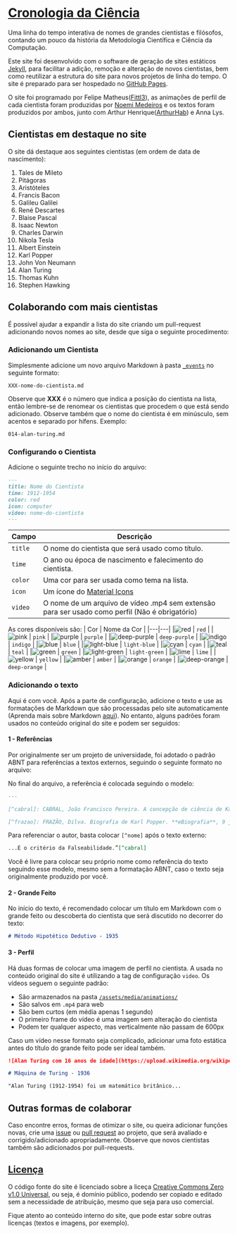 # [Cronologia da Ciência](https://fittl3.github.io/cronologia-da-ciencia)

Uma linha do tempo interativa de nomes de grandes cientistas e filósofos, contando um pouco da história da Metodologia Científica e Ciência da Computação.

Este site foi desenvolvido com o software de geração de sites estáticos [Jekyll](https://jekyllrb.com/), para facilitar a adição, remoção e alteração de novos cientistas, bem como reutilizar a estrutura do site para novos projetos de linha do tempo. O site é preparado para ser hospedado no [GitHub Pages](https://pages.github.com/).

O site foi programado por Felipe Matheus([Fittl3](https://github.com/Fittl3/)), as animações de perfil de cada cientista foram produzidas por [Noemi Medeiros](https://github.com/noemimedeiros) e os textos foram produzidos por ambos, junto com Arthur Henrique([ArthurHab](https://github.com/ArthurHab)) e Anna Lys.

## Cientistas em destaque no site

O site dá destaque aos seguintes cientistas (em ordem de data de nascimento):

1. Tales de Mileto
2. Pitágoras
3. Aristóteles
4. Francis Bacon
5. Galileu Galilei
6. René Descartes
7. Blaise Pascal
8. Isaac Newton
9. Charles Darwin
10. Nikola Tesla
11. Albert Einstein
12. Karl Popper
13. John Von Neumann
14. Alan Turing
15. Thomas Kuhn
16. Stephen Hawking

## Colaborando com mais cientistas

É possível ajudar a expandir a lista do site criando um pull-request adicionando novos nomes ao site, desde que siga o seguinte procedimento:

### Adicionando um Cientista

Simplesmente adicione um novo arquivo Markdown à pasta [```_events```](https://github.com/Fittl3/cronologia-da-ciencia/tree/main/_events) no seguinte formato:

```XXX-nome-do-cientista.md```

Observe que **XXX** é o número que indica a posição do cientista na lista, então lembre-se de renomear os cientistas que procedem o que está sendo adicionado. Observe também que o nome do cientista é em minúsculo, sem acentos e separado por hífens. Exemplo:

```014-alan-turing.md```

### Configurando o Cientista

Adicione o seguinte trecho no início do arquivo:
```markdown
---
title: Nome do Cientista
time: 1912-1954
color: red
icon: computer
video: nome-do-cientista
---
```
| Campo | Descrição|
|---|---|
| ```title``` | O nome do cientista que será usado como título. |
| ```time``` | O ano ou época de nascimento e falecimento do cientista. |
| ```color``` | Uma cor para ser usada como tema na lista. |
| ```icon``` | Um ícone do [Material Icons](https://fonts.google.com/icons) |
| ```video``` | O nome de um arquivo de vídeo .mp4 sem extensão para ser usado como perfil (Não é obrigatório) |

As cores disponíveis são:
| Cor | Nome da Cor |
|---|---|
|![red](https://dummyimage.com/10x10/F44336/F44336.png) | ```red``` |
|![pink](https://dummyimage.com/10x10/E91E63/E91E63.png) | ```pink``` |
|![purple](https://dummyimage.com/10x10/AA00FF/AA00FF.png) | ```purple``` |
|![deep-purple](https://dummyimage.com/10x10/7c4dff/7c4dff.png) | ```deep-purple``` |
|![indigo](https://dummyimage.com/10x10/3d5afe/3d5afe.png) | ```indigo``` |
|![blue](https://dummyimage.com/10x10/2196F3/2196F3.png) | ```blue``` |
|![light-blue](https://dummyimage.com/10x10/03A9F4/03A9F4.png) | ```light-blue``` |
|![cyan](https://dummyimage.com/10x10/00BCD4/00BCD4.png) | ```cyan``` |
|![teal](https://dummyimage.com/10x10/009688/009688.png) | ```teal``` |
|![green](https://dummyimage.com/10x10/4CAF50/4CAF50.png) | ```green``` |
|![light-green](https://dummyimage.com/10x10/8BC34A/8BC34A.png) | ```light-green``` |
|![lime](https://dummyimage.com/10x10/CDDC39/CDDC39.png) | ```lime``` |
|![yellow](https://dummyimage.com/10x10/FFEB3B/FFEB3B.png) | ```yellow``` |
|![amber](https://dummyimage.com/10x10/FFC107/FFC107.png) | ```amber``` |
|![orange](https://dummyimage.com/10x10/FF9800/FF9800.png) | ```orange``` |
|![deep-orange](https://dummyimage.com/10x10/FF5722/FF5722.png) | ```deep-orange``` |

### Adicionando o texto

Aqui é com você. Após a parte de configuração, adicione o texto e use as formatações de Markdown que são processadas pelo site automaticamente (Aprenda mais sobre Markdown [aqui](https://guides.github.com/features/mastering-markdown/)). No entanto, alguns padrões foram usados no conteúdo original do site e podem ser seguidos:

#### 1 - Referências

Por originalmente ser um projeto de universidade, foi adotado o padrão ABNT para referências a textos externos, seguindo o seguinte formato no arquivo:

No final do arquivo, a referência é colocada seguindo o modelo:
```markdown
---

[^cabral]: CABRAL, João Francisco Pereira. A concepção de ciência de Karl Popper. **Brasil Escola**. Disponível em: [https://brasilescola.uol.com.br/filosofia/a-concepcao-ciencia-karl-popper.htm](https://brasilescola.uol.com.br/filosofia/a-concepcao-ciencia-karl-popper.htm). Acesso em: 5 abr. 2021.

[^frazao]: FRAZÃO, Dilva. Biografia de Karl Popper. **eBiografia**, 9 jan. 2020. Disponível em: [https://www.ebiografia.com/karl_popper/](https://www.ebiografia.com/karl_popper/). Acesso em: 5 abr. 2021.
```

Para referenciar o autor, basta colocar ```[^nome]``` após o texto externo:
```markdown
...É o critério da Falseabilidade.”[^cabral]
```

Você é livre para colocar seu próprio nome como referência do texto seguindo esse modelo, mesmo sem a formatação ABNT, caso o texto seja originalmente produzido por você.

#### 2 - Grande Feito

No início do texto, é recomendado colocar um título em Markdown com o grande feito ou descoberta do cientista que será discutido no decorrer do texto:

```markdown
# Método Hipotético Dedutivo - 1935
```

#### 3 - Perfil

Há duas formas de colocar uma imagem de perfil no cientista. A usada no conteúdo original do site é utilizando a tag de configuração ```video```. Os vídeos seguem o seguinte padrão:

- São armazenados na pasta [```/assets/media/animations/```](https://github.com/Fittl3/cronologia-da-ciencia/tree/main/assets/media/animations)
- São salvos em ```.mp4``` para web
- São bem curtos (em média apenas 1 segundo)
- O primeiro frame do vídeo é uma imagem sem alteração do cientista
- Podem ter qualquer aspecto, mas verticalmente não passam de 600px

Caso um vídeo nesse formato seja complicado, adicionar uma foto estática antes do título do grande feito pode ser ideal também.
```markdown
![Alan Turing com 16 anos de idade](https://upload.wikimedia.org/wikipedia/commons/thumb/a/a1/Alan_Turing_Aged_16.jpg/200px-Alan_Turing_Aged_16.jpg)

# Máquina de Turing - 1936

"Alan Turing (1912-1954) foi um matemático britânico...
```

## Outras formas de colaborar

Caso encontre erros, formas de otimizar o site, ou queira adicionar funções novas, crie uma [issue](https://github.com/Fittl3/cronologia-da-ciencia/issues) ou [pull request](https://github.com/Fittl3/cronologia-da-ciencia/pulls) ao projeto, que será avaliado e corrigido/adicionado apropriadamente. Observe que novos cientistas também são adicionados por pull-requests.

## [Licença](https://github.com/Fittl3/cronologia-da-ciencia/blob/main/LICENSE)

O código fonte do site é licenciado sobre a liceça [Creative Commons Zero v1.0 Universal](https://creativecommons.org/publicdomain/zero/1.0/deed.pt_BR), ou seja, é domínio público, podendo ser copiado e editado sem a necessidade de atribuição, mesmo que seja para uso comercial.

Fique atento ao conteúdo interno do site, que pode estar sobre outras licenças (textos e imagens, por exemplo).
